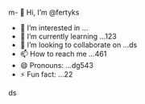 m- 👋 Hi, I’m @fertyks
- 👀 I’m interested in ...
- 🌱 I’m currently learning ...123
- 💞️ I’m looking to collaborate on ...ds
- 📫 How to reach me ...461
- 😄 Pronouns: ...dg543
- ⚡ Fun fact: ...22

<!---
fertyks/fertyks is a ✨ special ✨ repository because its 123README.md` (this file) appears on your GitHub profil455e.
You can click the Preview link to take a look at your changes.f
--->
ds

